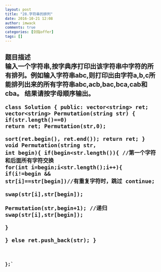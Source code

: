 ```yaml
---
layout: post
title: "28.字符串的排列"
date: 2016-10-21 12:08
author: imwack
comments: true
categories: [剑指offer]
tags: []
---
```

<h2 class="subject-item-title">题目描述


<div class="subject-question">输入一个字符串,按字典序打印出该字符串中字符的所有排列。例如输入字符串abc,则打印出由字符a,b,c所能排列出来的所有字符串abc,acb,bac,bca,cab和cba。 结果请按字母顺序输出。</div>
<div class="subject-question">


<code class="">class Solution {
    public:
        vector&lt;string&gt; ret;
        vector&lt;string&gt; Permutation(string str) {
            if(str.length()==0)
                return ret;
            Permutation(str,0);    
            sort(ret.begin(), ret.end());
            return ret;
        }
        void Permutation(string str, int begin){
            if(begin&lt;str.length()){
                //第一个字符和后面所有字符交换
                for(int i=begin;i&lt;str.length();i++){
                       if(i!=begin &amp;&amp; str[i]==str[begin])//有重复字符时，跳过
                        continue;            
                    swap(str[i],str[begin]);               
                    Permutation(str,begin+1);   //递归
                    swap(str[i],str[begin]);                   
                }               
            }
            else
                ret.push_back(str);
        }  
        
    };`

&nbsp;

</div>
